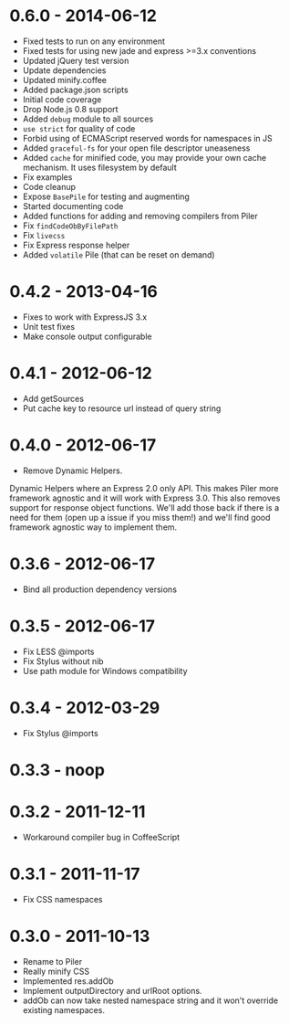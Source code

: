 # 0.6.0 - 2014-06-12

  * Fixed tests to run on any environment
  * Fixed tests for using new jade and express >=3.x conventions
  * Updated jQuery test version
  * Update dependencies
  * Updated minify.coffee
  * Added package.json scripts
  * Initial code coverage
  * Drop Node.js 0.8 support
  * Added `debug` module to all sources
  * `use strict` for quality of code
  * Forbid using of ECMAScript reserved words for namespaces in JS
  * Added `graceful-fs` for your open file descriptor uneaseness
  * Added `cache` for minified code, you may provide your own cache mechanism. It uses filesystem by default
  * Fix examples
  * Code cleanup
  * Expose `BasePile` for testing and augmenting
  * Started documenting code
  * Added functions for adding and removing compilers from Piler
  * Fix `findCodeObByFilePath`
  * Fix `livecss`
  * Fix Express response helper
  * Added `volatile` Pile (that can be reset on demand) 
  
# 0.4.2 - 2013-04-16

  * Fixes to work with ExpressJS 3.x
  * Unit test fixes
  * Make console output configurable

# 0.4.1 - 2012-06-12

  * Add getSources
  * Put cache key to resource url instead of query string

# 0.4.0 - 2012-06-17

  * Remove Dynamic Helpers.

Dynamic Helpers where an Express 2.0 only API. This makes Piler more framework
agnostic and it will work with Express 3.0. This also removes support for
response object functions. We'll add those back if there is a need for them
(open up a issue if you miss them!)  and we'll find good framework agnostic way
to implement them.

# 0.3.6 - 2012-06-17

  * Bind all production dependency versions

# 0.3.5 - 2012-06-17

  * Fix LESS @imports
  * Fix Stylus without nib
  * Use path module for Windows compatibility

# 0.3.4 - 2012-03-29

  * Fix Stylus @imports

# 0.3.3 - noop

# 0.3.2 - 2011-12-11

  * Workaround compiler bug in CoffeeScript

# 0.3.1 - 2011-11-17

  * Fix CSS namespaces

# 0.3.0 - 2011-10-13

  * Rename to Piler
  * Really minify CSS
  * Implemented res.addOb
  * Implement outputDirectory and urlRoot options.
  * addOb can now take nested namespace string and it won't override existing
    namespaces.
